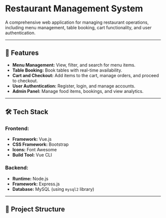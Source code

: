 # Restaurant Management System

A comprehensive web application for managing restaurant operations, including menu management, table booking, cart functionality, and user authentication.

---

## 🚀 Features

- **Menu Management:** View, filter, and search for menu items.
- **Table Booking:** Book tables with real-time availability.
- **Cart and Checkout:** Add items to the cart, manage orders, and proceed to checkout.
- **User Authentication:** Register, login, and manage accounts.
- **Admin Panel:** Manage food items, bookings, and view analytics.

---

## 🛠️ Tech Stack

### Frontend:
- **Framework:** Vue.js
- **CSS Framework:** Bootstrap
- **Icons:** Font Awesome
- **Build Tool:** Vue CLI

### Backend:
- **Runtime:** Node.js
- **Framework:** Express.js
- **Database:** MySQL (using `mysql2` library)

---

## 📂 Project Structure

